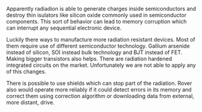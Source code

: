Apparently radiadion is able to generate charges inside semiconductors and destroy thin isulators like silicon oxide commonly used in semiconductor components. This sort of behavior can lead to memory corruption which can interrupt any sequential electronic device.

Luckily there ways to manufacture more radiation resistant devices. Most of them require use of different semiconductor technology. Gallium arsenide instead of silicon, SOI instead bulk technology and BJT instead of FET. Making bigger transistors also helps. There are radiation hardened integrated circuits on the market. Unfortunately we are not able to apply any of this changes.

There is possible to use shields which can stop part of the radiation. Rover also would operate more reliably if it could detect errors in its memory and correct them using correction algorithm or downloading data from external, more distant, drive.